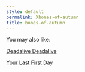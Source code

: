 ```yaml
---
style: default
permalink: Xbones-of-autumn
title: bones-of-autumn
---
```

You may also like:

[Deadalive Deadalive](http://scp-wiki.net/deadalive-deadalive)

[Your Last First Day](http://scp-wiki.net/your-last-first-day)
